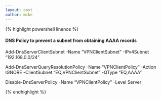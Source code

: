 ```yaml
---
layout: post
author: mike
---
```


{% highlight powershell linenos %}
#### DNS Policy to prevent a subnet from obtaining AAAA records

Add-DnsServerClientSubnet -Name “VPNClientSubnet” -IPv4Subnet “192.168.0.0/24”

Add-DnsServerQueryResolutionPolicy -Name “VPNClientPolicy” -Action IGNORE -ClientSubnet “EQ,VPNClientSubnet” -QType “EQ,AAAA”

Disable-DnsServerPolicy -Name “VPNClientPolicy” -Level Server

{% endhighlight %}
